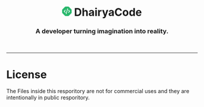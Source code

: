 <h1 align="center">
    <a href="https://dhairyacode.github.io"><img src="logo.png" width="25" height="25" alt="LOGO"></a>
  DhairyaCode
</h1>

<h3 align="center">A developer turning imagination into reality.</h3>
<br>


---

# License
The Files inside this resporitory are not for commercial uses and they are intentionally in public resporitory.
